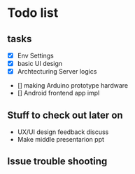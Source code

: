 Todo list
====

## tasks

- [X] Env Settings
- [X] basic UI design
- [X] Archtecturing Server logics
- [] making Arduino prototype hardware
- [] Android frontend app impl

## Stuff to check out later on

* UX/UI design feedback discuss
* Make middle presentarion ppt

## Issue trouble shooting


